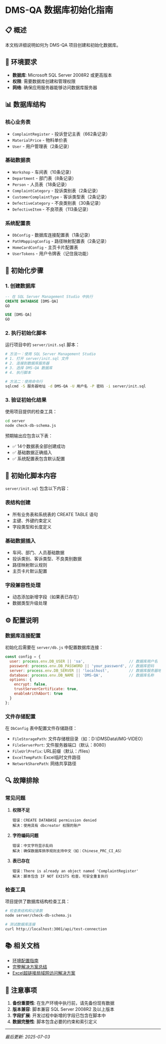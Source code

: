 # DMS-QA 数据库初始化指南

## 📋 概述

本文档详细说明如何为 DMS-QA 项目创建和初始化数据库。

## 🔧 环境要求

- **数据库**: Microsoft SQL Server 2008R2 或更高版本
- **权限**: 需要数据库创建和管理权限
- **网络**: 确保应用服务器能够访问数据库服务器

## 📊 数据库结构

### 核心业务表
- `ComplaintRegister` - 投诉登记主表（662条记录）
- `MaterialPrice` - 物料单价表
- `User` - 用户管理表（2条记录）

### 基础数据表
- `Workshop` - 车间表（10条记录）
- `Department` - 部门表（8条记录）
- `Person` - 人员表（18条记录）
- `ComplaintCategory` - 投诉类别表（2条记录）
- `CustomerComplaintType` - 客诉类型表（2条记录）
- `DefectiveCategory` - 不良类别表（30条记录）
- `DefectiveItem` - 不良项表（113条记录）

### 系统配置表
- `DbConfig` - 数据库连接配置表（1条记录）
- `PathMappingConfig` - 路径映射配置表（2条记录）
- `HomeCardConfig` - 主页卡片配置表
- `UserTokens` - 用户令牌表（记住我功能）

## 🚀 初始化步骤

### 1. 创建数据库

```sql
-- 在 SQL Server Management Studio 中执行
CREATE DATABASE [DMS-QA]
GO

USE [DMS-QA]
GO
```

### 2. 执行初始化脚本

运行项目中的 `server/init.sql` 脚本：

```bash
# 方法一：使用 SQL Server Management Studio
# 1. 打开 server/init.sql 文件
# 2. 连接到数据库服务器
# 3. 选择 DMS-QA 数据库
# 4. 执行脚本

# 方法二：使用命令行
sqlcmd -S 服务器地址 -d DMS-QA -U 用户名 -P 密码 -i server/init.sql
```

### 3. 验证初始化结果

使用项目提供的检查工具：

```bash
cd server
node check-db-schema.js
```

预期输出应包含以下表：
- ✅ 14个数据表全部创建成功
- ✅ 基础数据正确插入
- ✅ 系统配置表包含默认配置

## 📝 初始化脚本内容

`server/init.sql` 包含以下内容：

### 表结构创建
- 所有业务表和系统表的 CREATE TABLE 语句
- 主键、外键约束定义
- 字段类型和长度定义

### 基础数据插入
- 车间、部门、人员基础数据
- 投诉类别、客诉类型、不良类别数据
- 路径映射默认规则
- 主页卡片默认配置

### 字段兼容性处理
- 动态添加新增字段（如果表已存在）
- 数据类型升级处理

## ⚙️ 配置说明

### 数据库连接配置

初始化后需要在 `server/db.js` 中配置数据库连接：

```javascript
const config = {
  user: process.env.DB_USER || 'sa',                    // 数据库用户名
  password: process.env.DB_PASSWORD || 'your_password', // 数据库密码
  server: process.env.DB_SERVER || 'localhost',         // 数据库服务器地址
  database: process.env.DB_NAME || 'DMS-QA',            // 数据库名称
  options: {
    encrypt: false,
    trustServerCertificate: true,
    enableArithAbort: true
  }
};
```

### 文件存储配置

在 `DbConfig` 表中配置文件存储路径：

- `FileStoragePath`: 文件存储根目录（如：D:\DMSData\IMG-VIDEO）
- `FileServerPort`: 文件服务器端口（默认：8080）
- `FileUrlPrefix`: URL前缀（默认：/files）
- `ExcelTempPath`: Excel临时文件路径
- `NetworkSharePath`: 网络共享路径

## 🔍 故障排除

### 常见问题

1. **权限不足**
   ```
   错误：CREATE DATABASE permission denied
   解决：使用具有 dbcreator 权限的账户
   ```

2. **字符编码问题**
   ```
   错误：中文字符显示乱码
   解决：确保数据库排序规则支持中文（如：Chinese_PRC_CI_AS）
   ```

3. **表已存在**
   ```
   错误：There is already an object named 'ComplaintRegister'
   解决：脚本包含 IF NOT EXISTS 检查，可安全重复执行
   ```

### 检查工具

项目提供了数据库结构检查工具：

```bash
# 检查表结构和记录数
node server/check-db-schema.js

# 测试数据库连接
curl http://localhost:3001/api/test-connection
```

## 📚 相关文档

- [环境配置指南](./环境配置指南.md)
- [完整解决方案总结](./完整解决方案总结.md)
- [Excel超链接局域网访问解决方案](./Excel超链接局域网访问解决方案.md)

## 🎯 注意事项

1. **备份重要性**: 在生产环境中执行前，请先备份现有数据
2. **版本兼容**: 脚本兼容 SQL Server 2008R2 及以上版本
3. **字段扩展**: 开发过程中新增的字段已包含在脚本中
4. **数据完整性**: 脚本包含必要的约束和索引定义

---

*最后更新: 2025-07-03*

